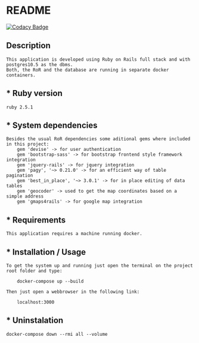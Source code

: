 # README

[![Codacy Badge](https://api.codacy.com/project/badge/Grade/d918765b49564d0aa170d71ca5541a3d)](https://www.codacy.com/app/BJGomes/p1?utm_source=github.com&amp;utm_medium=referral&amp;utm_content=BJGomes/p1&amp;utm_campaign=Badge_Grade)

## Description
	This application is developed using Ruby on Rails full stack and with postgres10.5 as the dbms.
	Both, the RoR and the database are running in separate docker containers.

## * Ruby version
	ruby 2.5.1

## * System dependencies
	Besides the usual RoR dependencies some aditional gems where included in this project:
		gem 'devise' -> for user authentication
		gem 'bootstrap-sass' -> for bootstrap frontend style framework integration
		gem 'jquery-rails' -> for jquery integration
		gem 'pagy', '~> 0.21.0' -> for an efficient way of table pagination 
		gem 'best_in_place', '~> 3.0.1' -> for in place editing of data tables
		gem 'geocoder' -> used to get the map coordinates based on a simple address
		gem 'gmaps4rails' -> for google map integration

## * Requirements
	This application requires a machine running docker.
	
## * Installation / Usage
	To get the system up and running just open the terminal on the project root folder and type:
	
		docker-compose up --build
		
	Then just open a webbrowser in the following link:
	
		localhost:3000

## * Uninstalation
	docker-compose down --rmi all --volume
